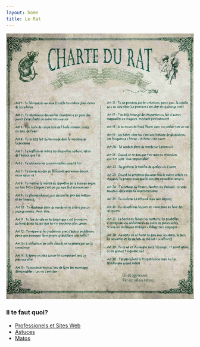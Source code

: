 ```yaml
---
layout: home
title: Le Rat
---
```


![My Image](/assets/charteDuRat.jpeg)

### Il te faut quoi?

- [Professionels et Sites Web](/professionals_and_websites/)
- [Astuces](/advices/)
- [Matos](/hardware/)